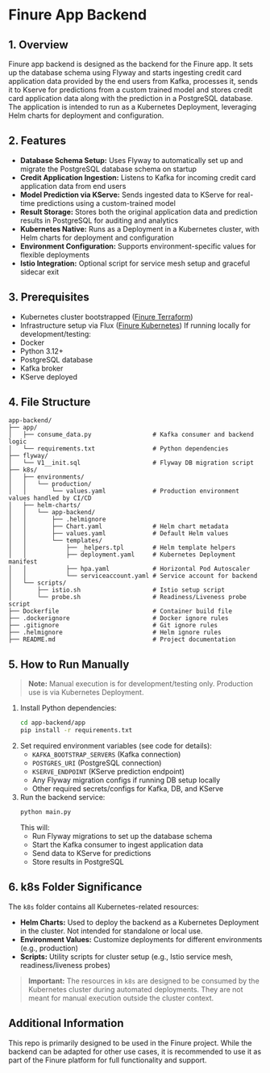 # Finure App Backend

## 1. Overview
Finure app backend is designed as the backend for the Finure app. It sets up the database schema using Flyway and starts ingesting credit card application data provided by the end users from Kafka, processes it, sends it to Kserve for predictions from a custom trained model and stores credit card application data along with the prediction in a PostgreSQL database. The application is intended to run as a Kubernetes Deployment, leveraging Helm charts for deployment and configuration. 

## 2. Features
- **Database Schema Setup:** Uses Flyway to automatically set up and migrate the PostgreSQL database schema on startup
- **Credit Application Ingestion:** Listens to Kafka for incoming credit card application data from end users
- **Model Prediction via KServe:** Sends ingested data to KServe for real-time predictions using a custom-trained model
- **Result Storage:** Stores both the original application data and prediction results in PostgreSQL for auditing and analytics
- **Kubernetes Native:** Runs as a Deployment in a Kubernetes cluster, with Helm charts for deployment and configuration
- **Environment Configuration:** Supports environment-specific values for flexible deployments
- **Istio Integration:** Optional script for service mesh setup and graceful sidecar exit

## 3. Prerequisites
- Kubernetes cluster bootstrapped ([Finure Terraform](https://github.com/finure/terraform))
- Infrastructure setup via Flux ([Finure Kubernetes](https://github.com/finure/kubernetes))
If running locally for development/testing:
- Docker
- Python 3.12+ 
- PostgreSQL database 
- Kafka broker 
- KServe deployed 

## 4. File Structure
```
app-backend/
├── app/
│   ├── consume_data.py                 # Kafka consumer and backend logic
│   └── requirements.txt                # Python dependencies
├── flyway/
│   └── V1__init.sql                    # Flyway DB migration script
├── k8s/
│   ├── environments/
│   │   └── production/
│   │       └── values.yaml             # Production environment values handled by CI/CD
│   ├── helm-charts/
│   │   └── app-backend/
│   │       ├── .helmignore
│   │       ├── Chart.yaml              # Helm chart metadata
│   │       ├── values.yaml             # Default Helm values
│   │       └── templates/
│   │           ├── _helpers.tpl        # Helm template helpers
│   │           ├── deployment.yaml     # Kubernetes Deployment manifest
│   │           ├── hpa.yaml            # Horizontal Pod Autoscaler
│   │           └── serviceaccount.yaml # Service account for backend
│   └── scripts/
│       ├── istio.sh                    # Istio setup script
│       └── probe.sh                    # Readiness/Liveness probe script
├── Dockerfile                          # Container build file
├── .dockerignore                       # Docker ignore rules
├── .gitignore                          # Git ignore rules
├── .helmignore                         # Helm ignore rules
├── README.md                           # Project documentation
```

## 5. How to Run Manually

> **Note:** Manual execution is for development/testing only. Production use is via Kubernetes Deployment.

1. Install Python dependencies:
	```bash
	cd app-backend/app
	pip install -r requirements.txt
	```
2. Set required environment variables (see code for details):
	- `KAFKA_BOOTSTRAP_SERVERS` (Kafka connection)
	- `POSTGRES_URI` (PostgreSQL connection)
	- `KSERVE_ENDPOINT` (KServe prediction endpoint)
	- Any Flyway migration configs if running DB setup locally
	- Other required secrets/configs for Kafka, DB, and KServe
3. Run the backend service:
	```bash
	python main.py
	```
	This will:
	- Run Flyway migrations to set up the database schema
	- Start the Kafka consumer to ingest application data
	- Send data to KServe for predictions
	- Store results in PostgreSQL

## 6. k8s Folder Significance

The `k8s` folder contains all Kubernetes-related resources:
- **Helm Charts:** Used to deploy the backend as a Kubernetes Deployment in the cluster. Not intended for standalone or local use.
- **Environment Values:** Customize deployments for different environments (e.g., production)
- **Scripts:** Utility scripts for cluster setup (e.g., Istio service mesh, readiness/liveness probes)

> **Important:** The resources in `k8s` are designed to be consumed by the Kubernetes cluster during automated deployments. They are not meant for manual execution outside the cluster context.

## Additional Information

This repo is primarily designed to be used in the Finure project. While the backend can be adapted for other use cases, it is recommended to use it as part of the Finure platform for full functionality and support.